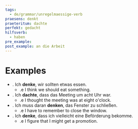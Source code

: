 ```yaml
---
tags:
  - de/grammar/unregelmaessige-verb
praesens: denkt
praeteritum: dachte
perfekt: gedacht
hilfsverb:
  - haben
pre_example: 
post_example: an die Arbeit
---
```


# Examples
- . Ich **denke**, wir sollten etwas essen.
	- .e I think we should eat something.
- . Ich **dachte**, dass das Meeting um acht Uhr war.
	- .e I thought the meeting was at eight o'clock.
- . Ich muss daran **denken**, das Fenster zu schließen.
	- .e I have to remember to close the window.
- . Ich **denke**, dass ich vielleicht eine Beförderung bekomme.
	- .e I figure that I might get a promotion.
